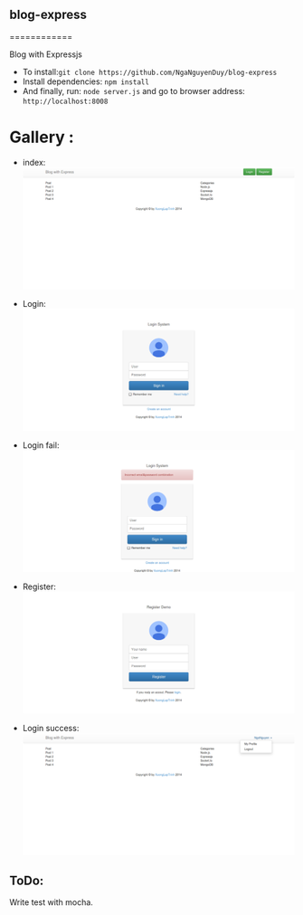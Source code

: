 ## blog-express
============

Blog with Expressjs

- To install:`git clone https://github.com/NgaNguyenDuy/blog-express`
- Install dependencies: `npm install`
- And finally, run: `node server.js` and go to browser address: `http://localhost:8008`

Gallery :
=======

- index:
![index](https://raw.githubusercontent.com/NgaNguyenDuy/blog-express/master/public/imgs/index.png)


- Login:
![Login](https://github.com/NgaNguyenDuy/blog-express/blob/master/public/imgs/login.png)

- Login fail:
![Login](https://raw.githubusercontent.com/NgaNguyenDuy/blog-express/master/public/imgs/login-fail.png)

- Register:
![Login](https://raw.githubusercontent.com/NgaNguyenDuy/blog-express/master/public/imgs/regis.png)

- Login success:
![Login](https://raw.githubusercontent.com/NgaNguyenDuy/blog-express/master/public/imgs/login-success.png)

## ToDo:
Write test with mocha.
